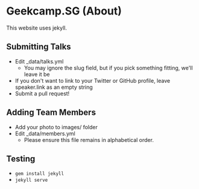 # Geekcamp.SG (About)

This website uses jekyll.

## Submitting Talks

- Edit \_data/talks.yml
  - You may ignore the slug field, but if you pick something fitting, we'll leave it be
- If you don't want to link to your Twitter or GitHub profile, leave speaker.link as an empty string
- Submit a pull request!

## Adding Team Members

- Add your photo to images/ folder
- Edit \_data/members.yml
  - Please ensure this file remains in alphabetical order.

## Testing

- `gem install jekyll`
- `jekyll serve`
